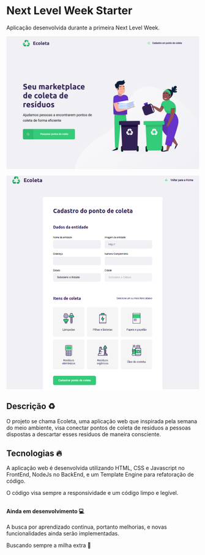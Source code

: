 # Next Level Week Starter 

Aplicação desenvolvida durante a primeira Next Level Week.

![home-image](public/assets/presentation-home.png)

![form-image](public/assets/presentation-form.png)


## Descrição ♻️

O projeto se chama Ecoleta, uma aplicação web que inspirada pela semana do meio ambiente, visa conectar pontos de coleta de residuos a pessoas dispostas a descartar esses residuos de maneira consciente.

## Tecnologias 🔥

A aplicação web é desenvolvida utilizando HTML, CSS e Javascript no FrontEnd, NodeJs no BackEnd, e um Template Engine para refatoração de código.

O código visa sempre a responsividade e um código limpo e legível.

## 

#### Ainda em desenvolvimento 💻

A busca por aprendizado continua, portanto melhorias, e novas funcionalidades ainda serão implementadas.  

Buscando sempre a milha extra 🚀

